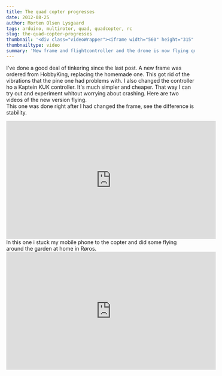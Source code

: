 ```yaml
---
title: The quad copter progresses
date: 2012-08-25
author: Morten Olsen Lysgaard
tags: arduino, multirotor, quad, quadcopter, rc
slug: the-quad-copter-progresses
thumbnail: '<div class="videoWrapper"><iframe width="560" height="315" src="https://www.youtube-nocookie.com/embed/FTr6dLaTg4A?rel=0" frameborder="0" allow="autoplay; encrypted-media" allowfullscreen></iframe></div>'
thumbnailtype: video
summary: 'New frame and flightcontroller and the drone is now flying quite well'
---
```


I've done a good deal of tinkering since the last post. A new frame was
ordered from HobbyKing, replacing the homemade one. This got rid of the
vibrations that the pine one had problems with. I also changed the
controller ho a Kaptein KUK controller. It's much simpler and cheaper.
That way I can try out and experiment whitout worrying about crashing.
Here are two videos of the new version flying.\
This one was done right after I had changed the frame, see the
difference is stability.

<div class="videoWrapper"><iframe width="560" height="315" src="https://www.youtube-nocookie.com/embed/FTr6dLaTg4A?rel=0" frameborder="0" allow="autoplay; encrypted-media" allowfullscreen></iframe></div>
In this one i stuck my mobile phone to the copter and did some flying
around the garden at home in Røros.

<div class="videoWrapper"><iframe width="560" height="315" src="https://www.youtube-nocookie.com/embed/jZPMmwSAcoM?rel=0" frameborder="0" allow="autoplay; encrypted-media" allowfullscreen></iframe></div>

